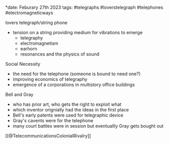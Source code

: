 *date: Feburary 27th 2023
tags: #telegraphs #loverstelegraph #telephones
#electromagneticways

lovers telegraph/string phone 
- tension on a string providing medium for vibrations to emerge 
	- telegraphy 
	- electromagnetism 
	- earhorn 
	- resonances and the physics of sound 

Social Necessity 
- the need for the telephone (someone is bound to need one?)
- improving economics of telegraphy
- emergence of a corporations in multistory office buildings 

Bell and Gray
- who has prior art, who gets the right to exploit what
- which inventor orignially had the ideas in the first place
- Bell's early patents were used for telegraphic device
- Gray's cavents were for the telephone 
- many court battles were in session but eventuallly Gray gets bought out


[[@TelecommunicationsColonialRivalry]]